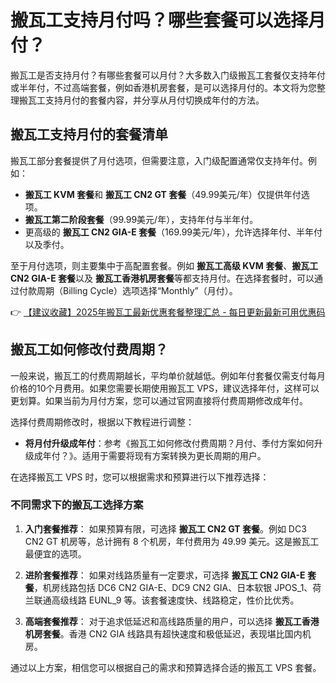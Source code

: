 # 搬瓦工支持月付吗？哪些套餐可以选择月付？

搬瓦工是否支持月付？有哪些套餐可以月付？大多数入门级搬瓦工套餐仅支持年付或半年付，不过高端套餐，例如香港机房套餐，是可以选择月付的。本文将为您整理搬瓦工支持月付的套餐内容，并分享从月付切换成年付的方法。

## 搬瓦工支持月付的套餐清单

搬瓦工部分套餐提供了月付选项，但需要注意，入门级配置通常仅支持年付。例如：

- **搬瓦工 KVM 套餐**和 **搬瓦工 CN2 GT 套餐**（49.99美元/年）仅提供年付选项。
- **搬瓦工第二阶段套餐**（99.99美元/年），支持年付与半年付。
- 更高级的 **搬瓦工 CN2 GIA-E 套餐**（169.99美元/年），允许选择年付、半年付以及季付。

至于月付选项，则主要集中于高配置套餐。例如 **搬瓦工高级 KVM 套餐**、**搬瓦工 CN2 GIA-E 套餐**以及 **搬瓦工香港机房套餐**等都支持月付。在选择套餐时，可以通过付款周期（Billing Cycle）选项选择“Monthly”（月付）。

👉 [【建议收藏】2025年搬瓦工最新优惠套餐整理汇总 - 每日更新最新可用优惠码](https://bit.ly/banwagon)

## 搬瓦工如何修改付费周期？

一般来说，搬瓦工的付费周期越长，平均单价就越低。例如年付套餐仅需支付每月价格的10个月费用。如果您需要长期使用搬瓦工 VPS，建议选择年付，这样可以更划算。如果当前为月付方案，您可以通过官网直接将付费周期修改成年付。

选择付费周期修改时，根据以下教程进行调整：

- **将月付升级成年付**：参考《搬瓦工如何修改付费周期？月付、季付方案如何升级成年付？》。适用于需要将现有方案转换为更长周期的用户。

在选择搬瓦工 VPS 时，您可以根据需求和预算进行以下推荐选择：

### 不同需求下的搬瓦工选择方案

1. **入门套餐推荐**：
   如果预算有限，可选择 **搬瓦工 CN2 GT 套餐**。例如 DC3 CN2 GT 机房等，总计拥有 8 个机房，年付费用为 49.99 美元。这是搬瓦工最便宜的选项。

2. **进阶套餐推荐**：
   如果对线路质量有一定要求，可选择 **搬瓦工 CN2 GIA-E 套餐**，机房线路包括 DC6 CN2 GIA-E、DC9 CN2 GIA、日本软银 JPOS_1、荷兰联通高级线路 EUNL_9 等。该套餐速度快、线路稳定，性价比优秀。

3. **高端套餐推荐**：
   对于追求低延迟和高线路质量的用户，可以选择 **搬瓦工香港机房套餐**。香港 CN2 GIA 线路具有超快速度和极低延迟，表现堪比国内机房。

通过以上方案，相信您可以根据自己的需求和预算选择合适的搬瓦工 VPS 套餐。